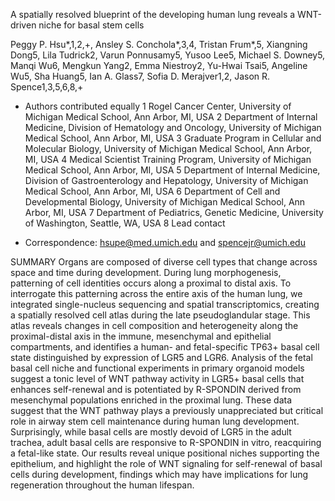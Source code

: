 
A spatially resolved blueprint of the developing human lung reveals a WNT-driven niche for basal stem cells


Peggy P. Hsu*,1,2,+, Ansley S. Conchola*,3,4, Tristan Frum*,5, Xiangning Dong5, Lila Tudrick2, Varun Ponnusamy5, Yusoo Lee5, Michael S. Downey5, Manqi Wu6, Mengkun Yang2, Emma Niestroy2, Yu-Hwai Tsai5, Angeline Wu5, Sha Huang5, Ian A. Glass7, Sofia D. Merajver1,2, Jason R. Spence1,3,5,6,8,+

* Authors contributed equally
1 Rogel Cancer Center, University of Michigan Medical School, Ann Arbor, MI, USA
2 Department of Internal Medicine, Division of Hematology and Oncology, University of Michigan Medical School, Ann Arbor, MI, USA
3 Graduate Program in Cellular and Molecular Biology, University of Michigan Medical School, Ann Arbor, MI, USA
4 Medical Scientist Training Program, University of Michigan Medical School, Ann Arbor, MI, USA
5 Department of Internal Medicine, Division of Gastroenterology and Hepatology, University of Michigan Medical School, Ann Arbor, MI, USA
6 Department of Cell and Developmental Biology, University of Michigan Medical School, Ann Arbor, MI, USA
7 Department of Pediatrics, Genetic Medicine, University of Washington, Seattle, WA, USA
8 Lead contact
+ Correspondence: hsupe@med.umich.edu and spencejr@umich.edu

SUMMARY
Organs are composed of diverse cell types that change across space and time during development. During lung morphogenesis, patterning of cell identities occurs along a proximal to distal axis. To interrogate this patterning across the entire axis of the human lung, we integrated single-nucleus sequencing and spatial transcriptomics, creating a spatially resolved cell atlas during the late pseudoglandular stage. This atlas reveals changes in cell composition and heterogeneity along the proximal-distal axis in the immune, mesenchymal and epithelial compartments, and identifies a human- and fetal-specific TP63+ basal cell state distinguished by expression of LGR5 and LGR6. Analysis of the fetal basal cell niche and functional experiments in primary organoid models suggest a tonic level of WNT pathway activity in LGR5+ basal cells that enhances self-renewal and is potentiated by R-SPONDIN derived from mesenchymal populations enriched in the proximal lung. These data suggest that the WNT pathway plays a previously unappreciated but critical role in airway stem cell maintenance during human lung development. Surprisingly, while basal cells are mostly devoid of LGR5 in the adult trachea, adult basal cells are responsive to R-SPONDIN in vitro, reacquiring a fetal-like state. Our results reveal unique positional niches supporting the epithelium, and highlight the role of WNT signaling for self-renewal of basal cells during development, findings which may have implications for lung regeneration throughout the human lifespan.
